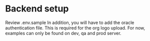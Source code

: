 # Backend setup
Review .env.sample
In addition, you will have to add the oracle authentication file. This is required for the org logo upload.
For now, examples can only be found on dev, qa and prod server.

